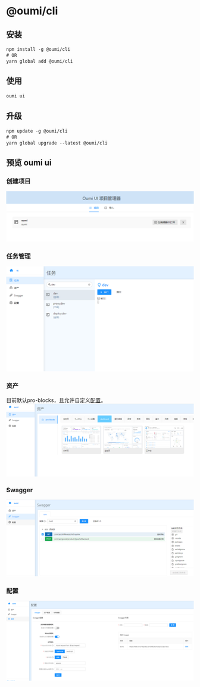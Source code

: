 # @oumi/cli

## 安装
```
npm install -g @oumi/cli
# OR
yarn global add @oumi/cli
```

## 使用
```js
oumi ui
```


## 升级
```
npm update -g @oumi/cli
# OR
yarn global upgrade --latest @oumi/cli
```


## 预览 oumi ui
### 创建项目
![创建项目](./static/images/oumi-preview1.png)

### 任务管理
![Swagger](./static/images/oumi-preview5.png)

### 资产
目前默认pro-blocks，且允许自定义[配置](https://www.yuque.com/qqhh/cuq2ci/vpg4rw)。
![资产](./static/images/oumi-preview2.png)

### Swagger
![Swagger](./static/images/oumi-preview3.png)

### 配置
![配置](./static/images/oumi-preview4.png)